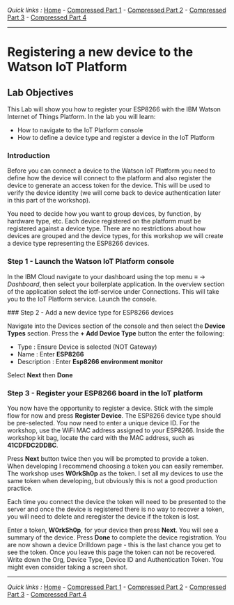 *Quick links :*
[Home](/README.md) - [Compressed Part 1](/compressed/PART1.md) - [Compressed Part 2](/compressed/PART2.md) - [Compressed Part 3](/compressed/PART3.md) - [Compressed Part 4](/compressed/PART4.md)
***

# Registering a new device to the Watson IoT Platform

## Lab Objectives

This Lab will show you how to register your ESP8266 with the IBM Watson Internet of Things Platform.  In the lab you will learn:

- How to navigate to the IoT Platform console
- How to define a device type and register a device in the IoT Platform

### Introduction

Before you can connect a device to the Watson IoT Platform you need to define how the device will connect to the platform and also register the device to generate an access token for the device.  This will be used to verify the device identity (we will come back to device authentication later in this part of the workshop).

You need to decide how you want to group devices, by function, by hardware type, etc.  Each device registered on the platform must be registered against a device type.  There are no restrictions about how devices are grouped and the device types, for this workshop we will create a device type representing the ESP8266 devices.

### Step 1 - Launch the Watson IoT Platform console

In the IBM Cloud navigate to your dashboard using the top menu *≡* -> *Dashboard*, then select your boilerplate application.  In the overview section of the application select the iotf-service under Connections.  This will take you to the IoT Platform service.  Launch the console.

### Step 2 - Add a new device type for ESP8266 devices

Navigate into the Devices section of the console and then select the **Device Types** section.  Press the **+ Add Device Type** button the enter the following:

- Type : Ensure Device is selected (NOT Gateway)
- Name : Enter **ESP8266**
- Description : Enter **Esp8266 environment monitor**

Select **Next** then **Done**

### Step 3 - Register your ESP8266 board in the IoT platform

You now have the opportunity to register a device.  Stick with the simple flow for now and press **Register Device**.  The ESP8266 device type should be pre-selected.  You now need to enter a unique device ID.  For the workshop, use the WiFi MAC address assigned to your ESP8266. Inside the workshop kit bag, locate the card with the MAC address, such as **41CDFDC2DDBC**.

Press **Next** button twice then you will be prompted to provide a token.  When developing I recommend choosing a token you can easily remember. The workshop uses **W0rkSh0p** as the token. I set all my devices to use the same token when developing, but obviously this is not a good production practice.

Each time you connect the device the token will need to be presented to the server and once the device is registered there is no way to recover a token, you will need to delete and reregister the device if the token is lost.

Enter a token, **W0rkSh0p**, for your device then press **Next**.  You will see a summary of the device.  Press **Done** to complete the device registration.  You are now shown a device Drilldown page - this is the last chance you get to see the token.  Once you leave this page the token can not be recovered. Write down the Org, Device Type, Device ID and Authentication Token. You might even consider taking a screen shot.

***
*Quick links :*
[Home](/README.md) - [Compressed Part 1](/compressed/PART1.md) - [Compressed Part 2](/compressed/PART2.md) - [Compressed Part 3](/compressed/PART3.md) - [Compressed Part 4](/compressed/PART4.md)
